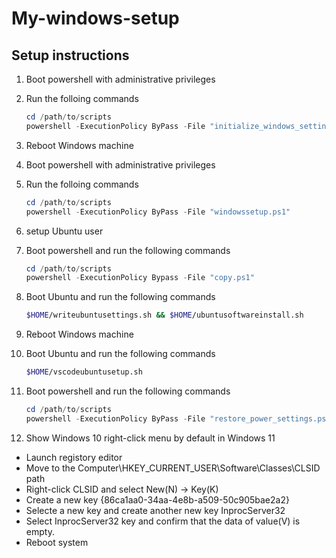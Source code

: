 # My-windows-setup

## Setup instructions

1. Boot powershell with administrative privileges
1. Run the folloing commands
    ```powershell
    cd /path/to/scripts
    powershell -ExecutionPolicy ByPass -File "initialize_windows_settings.ps1"
    ```

1. Reboot Windows machine
1. Boot powershell with administrative privileges
1. Run the folloing commands
    ```powershell
    cd /path/to/scripts
    powershell -ExecutionPolicy ByPass -File "windowssetup.ps1"
    ```

1. setup Ubuntu user
1. Boot powershell and run the following commands
    ```powershell
    cd /path/to/scripts
    powershell -ExecutionPolicy Bypass -File "copy.ps1"
    ```

1. Boot Ubuntu and run the following commands
    ```sh
    $HOME/writeubuntusettings.sh && $HOME/ubuntusoftwareinstall.sh
    ```

1. Reboot Windows machine
1. Boot Ubuntu and run the following commands 
    ```sh
    $HOME/vscodeubuntusetup.sh
    ```

1. Boot powershell and run the following commands 
    ```powershell
    cd /path/to/scripts
    powershell -ExecutionPolicy ByPass -File "restore_power_settings.ps1"
    ```

1. Show Windows 10 right-click menu by default in Windows 11

  - Launch registory editor
  - Move to the Computer\HKEY_CURRENT_USER\Software\Classes\CLSID path
  - Right-click CLSID and select New(N) -> Key(K)
  - Create a new key {86ca1aa0-34aa-4e8b-a509-50c905bae2a2}
  - Selecte a new key and create another new key InprocServer32
  - Select InprocServer32 key and confirm that the data of value(V) is empty.
  - Reboot system
